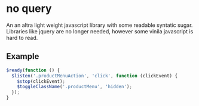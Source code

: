# no query
An an altra light weight javascript library with some readable syntatic sugar. Libraries like jquery are no longer needed, however some vinila javascript is hard to read.

## Example
```javascript
$ready(function () {
  $listen('.productMenuAction', 'click', function (clickEvent) {
    $stop(clickEvent);
    $toggleClassName('.productMenu', 'hidden');
  });
}
```
